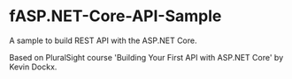 # fASP.NET-Core-API-Sample

A sample to build REST API with the ASP.NET Core.

Based on PluralSight course 'Building Your First API with ASP.NET Core' by Kevin Dockx.


